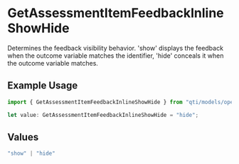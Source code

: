 # GetAssessmentItemFeedbackInlineShowHide

Determines the feedback visibility behavior. 'show' displays the feedback when the outcome variable matches the identifier, 'hide' conceals it when the outcome variable matches.

## Example Usage

```typescript
import { GetAssessmentItemFeedbackInlineShowHide } from "qti/models/operations";

let value: GetAssessmentItemFeedbackInlineShowHide = "hide";
```

## Values

```typescript
"show" | "hide"
```